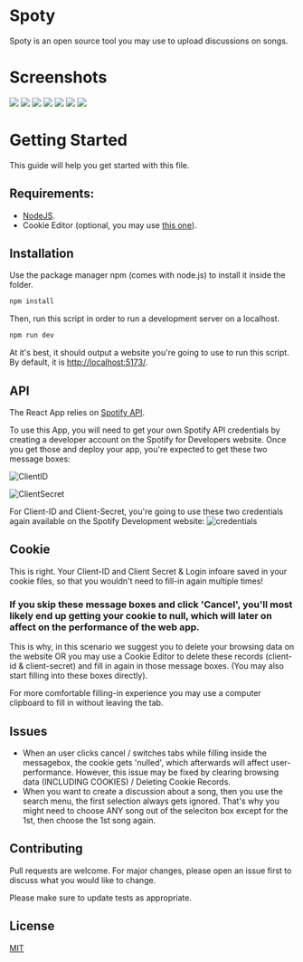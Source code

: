 # Spoty

Spoty is an open source tool you may use to upload discussions on songs.

# Screenshots 
![](https://media.discordapp.net/attachments/1237657804529991773/1237661867208474645/image.png?ex=663c75ef&is=663b246f&hm=a0121794826897a39acfc15c9c5b51dbee18a84116f940b6d113f2322f51cff6&=&format=webp&quality=lossless&width=1157&height=583)
![](https://media.discordapp.net/attachments/1237657804529991773/1237662024390152192/image.png?ex=663c7615&is=663b2495&hm=e767fcd4716556e3eb836100627620e10c980ff4acd03c4ffe9fb00fd3d8c496&=&format=webp&quality=lossless&width=1157&height=583)
![](https://media.discordapp.net/attachments/1237657804529991773/1237662098717278281/image.png?ex=663c7626&is=663b24a6&hm=13e364c9c420f9c9c9cc6a16bb0037ee36d4ad88bdd83b9b5b65367f0063f1a2&=&format=webp&quality=lossless&width=687&height=346)
![](https://media.discordapp.net/attachments/1237657804529991773/1237662167956717610/image.png?ex=663c7637&is=663b24b7&hm=ef5992218a8bdf9455918332ff79b2ef301102fad5489f1fedd151b3f7d42250&=&format=webp&quality=lossless&width=687&height=346)
![](https://media.discordapp.net/attachments/1237657804529991773/1237662240421711882/image.png?ex=663c7648&is=663b24c8&hm=b78c67ece6fa617a8da9bb2d9ead46b46e05988b58590690cecca3ab68f5d7ca&=&format=webp&quality=lossless&width=687&height=346)
![](https://media.discordapp.net/attachments/1237657804529991773/1237662383783022613/image.png?ex=663c766a&is=663b24ea&hm=3e366802262b07645edf99a600297e1dbaa3f622747367f6fdbcaa3349e6bce9&=&format=webp&quality=lossless&width=687&height=346)
![](https://media.discordapp.net/attachments/1237657804529991773/1237662474782769162/image.png?ex=663c7680&is=663b2500&hm=d93b4bc27763698d89a303d0e87ac46139b6bb8d0395f9c94de11d93ea31fd61&=&format=webp&quality=lossless&width=566&height=437)

# Getting Started
This guide will help you get started with this file.

## Requirements:
* [NodeJS](https://nodejs.org/en/download/current).
* Cookie Editor (optional, you may use [this one](https://chromewebstore.google.com/detail/cookie-editor/hlkenndednhfkekhgcdicdfddnkalmdm)).

## Installation

Use the package manager npm (comes with node.js) to install it inside the folder.

```bash
npm install
```
Then, run this script in order to run a development server on a localhost.

```bash
npm run dev
```
At it's best, it should output a website you're going to use to run this script.
By default, it is [http://localhost:5173/](http://localhost:5173/).

## API
The React App relies on [Spotify API](https://developer.spotify.com/documentation/web-api). 

To use this App, you will need to get your own Spotify API credentials by creating a developer account on the Spotify for Developers website. Once you get those and deploy your app, you're expected to get these two message boxes:

![ClientID](https://media.discordapp.net/attachments/1237657804529991773/1237657816886677536/image.png?ex=663c722a&is=663b20aa&hm=816a74fb3b99648d44d719238d0a5609a220c1fb41b902ccc68134dc2d7d154c&=&format=webp&quality=lossless&width=723&height=352)

![ClientSecret](https://media.discordapp.net/attachments/1237657804529991773/1237657859614052444/image.png?ex=663c7234&is=663b20b4&hm=b65a2bad8a7ec47834b2b35f3e2709775ee8f320ca1ac60536fbffa5b0efd803&=&format=webp&quality=lossless&width=700&height=341)

For Client-ID and Client-Secret, you're going to use these two credentials again available on the Spotify Development website:
![credentials](https://media.discordapp.net/attachments/1237657804529991773/1237659017564786750/image.png?ex=663c7348&is=663b21c8&hm=1cce1790ba7f52ef913375fee7bcf3208fced3b1862991a106fb58c7bf9f241b&=&format=webp&quality=lossless&width=1087&height=430) 


## Cookie
This is right. Your Client-ID and Client Secret & Login infoare saved in your cookie files, so that you wouldn't need to fill-in again multiple times!

### If you skip these message boxes and click 'Cancel', you'll most likely end up getting your cookie to null, which will later on affect on the performance of the web app.
This is why, in this scenario we suggest you to delete your browsing data on the website OR you may use a Cookie Editor to delete these records (client-id & client-secret) and fill in again in those message boxes. (You may also start filling into these boxes directly). 

For more comfortable filling-in experience you may use a computer clipboard to fill in without leaving the tab.

## Issues

* When an user clicks cancel / switches tabs while filling inside the messagebox, the cookie gets 'nulled', which afterwards will affect user-performance. However, this issue may be fixed by clearing browsing data (INCLUDING COOKIES) / Deleting Cookie Records.
* When you want to create a discussion about a song, then you use the search menu, the first selection always gets ignored. That's why you might need to choose ANY song out of the seleciton box except for the 1st, then choose the 1st song again.


## Contributing

Pull requests are welcome. For major changes, please open an issue first
to discuss what you would like to change.

Please make sure to update tests as appropriate.

## License

[MIT](https://choosealicense.com/licenses/mit/)
